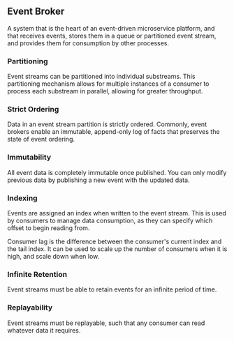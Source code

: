 ## Event Broker

A system that is the heart of an event-driven microservice platform, and that receives events, stores them in a queue or partitioned event stream, and provides them for consumption by other processes.

### Partitioning

Event streams can be partitioned into individual substreams. This partitioning mechanism allows for multiple instances of a consumer to process each substream in parallel, allowing for greater throughput.

### Strict Ordering

Data in an event stream partition is strictly ordered. Commonly, event brokers enable an immutable, append-only log of facts that preserves the state of event ordering.

### Immutability

All event data is completely immutable once published. You can only modify previous data by publishing a new event with the updated data.

### Indexing

Events are assigned an index when written to the event stream. This is used by consumers to manage data consumption, as they can specify which offset to begin reading from.

Consumer lag is the difference between the consumer's current index and the tail index. It can be used to scale up the number of consumers when it is high, and scale down when low.

### Infinite Retention

Event streams must be able to retain events for an infinite period of time.

### Replayability

Event streams must be replayable, such that any consumer can read whatever data it requires.
